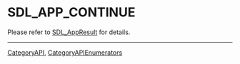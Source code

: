 # SDL_APP_CONTINUE

Please refer to [SDL_AppResult](SDL_AppResult) for details.

----
[CategoryAPI](CategoryAPI), [CategoryAPIEnumerators](CategoryAPIEnumerators)

